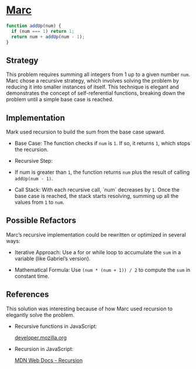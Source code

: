 # [Marc](https://edabit.com/user/6QR2QdW689ihtHjan)

```js
function addUp(num) {
  if (num === 1) return 1;
  return num + addUp(num - 1);
}
```

## Strategy

This problem requires summing all integers from 1 up to a given number `num`.
Marc chose a recursive strategy, which involves solving the problem by reducing
it into smaller instances of itself. This technique is elegant and demonstrates
the concept of self-referential functions, breaking down the problem until a
simple base case is reached.

## Implementation

Mark used recursion to build the sum from the base case upward.

- Base Case: The function checks if `num` is `1`. If so, it returns `1`, which
  stops the recursion.

- Recursive Step:
- If num is greater than `1`, the function returns `num` plus the result of
  calling `addUp(num - 1)`.

- Call Stack: With each recursive call, ´num´ decreases by `1`. Once the base
  case is reached, the stack starts resolving, summing up all the values from
  `1` to `num`.

## Possible Refactors

Marc’s recursive implementation could be rewritten or optimized in several ways:

- Iterative Approach: Use a for or while loop to accumulate the `sum` in a
  variable (like Gabriel’s version).

- Mathematical Formula: Use `(num * (num + 1)) / 2` to compute the `sum` in
  constant time.

## References

This solution was interesting because of how Marc used recursion to elegantly
solve the problem.

- Recursive functions in JavaScript:

  [developer.mozilla.org](https://developer.mozilla.org/en-US/docs/Web/JavaScript/Guide/Functions#recursion)

- Recursion in JavaScript:

  [MDN Web Docs - Recursion](https://developer.mozilla.org/en-US/docs/Glossary/Recursion)
